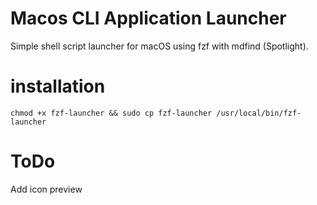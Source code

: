 # Macos CLI Application Launcher
Simple shell script launcher for macOS using fzf with mdfind (Spotlight).

# installation
```
chmod +x fzf-launcher && sudo cp fzf-launcher /usr/local/bin/fzf-launcher
```

# ToDo
Add icon preview
